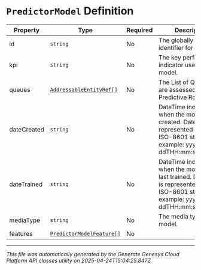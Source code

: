 # `PredictorModel` Definition

| Property | Type | Required | Description |
|----------|------|----------|-------------|
| id | `string` | No | The globally unique identifier for the object. |
| kpi | `string` | No | The key performance indicator used in the model. |
| queues | [`AddressableEntityRef[]`](addressableentityref-definition.md) | No | The List of Queues that are assessed for Predictive Routing. |
| dateCreated | `string` | No | DateTime indicating when the model was created. Date time is represented as an ISO-8601 string. For example: yyyy-MM-ddTHH:mm:ss[.mmm]Z |
| dateTrained | `string` | No | DateTime indicating when the model was last trained. Date time is represented as an ISO-8601 string. For example: yyyy-MM-ddTHH:mm:ss[.mmm]Z |
| mediaType | `string` | No | The media type of the model. |
| features | [`PredictorModelFeature[]`](predictormodelfeature-definition.md) | No |  |

---

*This file was automatically generated by the Generate Genesys Cloud Platform API classes utility on 2025-04-24T15:04:25.847Z*